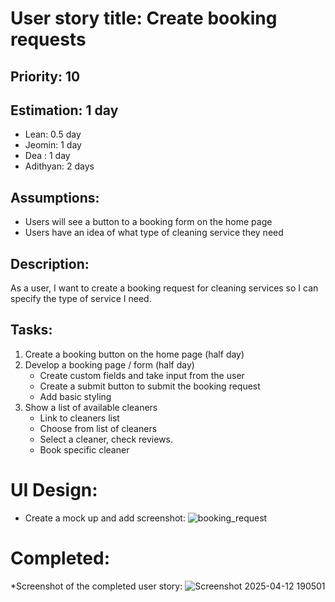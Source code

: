 # User story title: Create booking requests

## Priority: 10

## Estimation: 1 day
- Lean: 0.5 day
- Jeomin: 1 day
- Dea : 1 day
- Adithyan: 2 days

## Assumptions:
- Users will see a button to a booking form on the home page
- Users have an idea of what type of cleaning service they need

## Description: 
As a user, I want to create a booking request for cleaning services so I can specify the type of service I need.

## Tasks:

1. Create a booking button on the home page (half day)
2. Develop a booking page / form (half day)
    - Create custom fields and take input from the user
    - Create a submit button to submit the booking request
    - Add basic styling
3. Show a list of available cleaners
    - Link to cleaners list
    - Choose from list of cleaners
    - Select a cleaner, check reviews.
    - Book specific cleaner


# UI Design:
* Create a mock up and add screenshot:
  ![booking_request](https://github.com/user-attachments/assets/d28d3e18-58d0-40f2-b47f-6687589d11ad)


# Completed:
*Screenshot of the completed user story:
![Screenshot 2025-04-12 190501](https://github.com/user-attachments/assets/65ab49d9-2992-41b8-a609-730e83e0d691)



